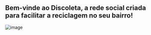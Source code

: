 <h2><b>Bem-vinde ao Discoleta, a rede social criada para facilitar a reciclagem no seu bairro!</b></h2>

![image](https://user-images.githubusercontent.com/101685379/173118396-079e9b0b-9f73-4e3e-b2ef-2dbb9c2c739a.png)

